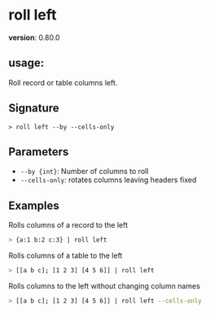 # roll left

**version**: 0.80.0

## **usage**:

Roll record or table columns left.

## Signature

`> roll left --by --cells-only`

## Parameters

- `--by {int}`: Number of columns to roll
- `--cells-only`: rotates columns leaving headers fixed

## Examples

Rolls columns of a record to the left

```bash
> {a:1 b:2 c:3} | roll left
```

Rolls columns of a table to the left

```bash
> [[a b c]; [1 2 3] [4 5 6]] | roll left
```

Rolls columns to the left without changing column names

```bash
> [[a b c]; [1 2 3] [4 5 6]] | roll left --cells-only
```
